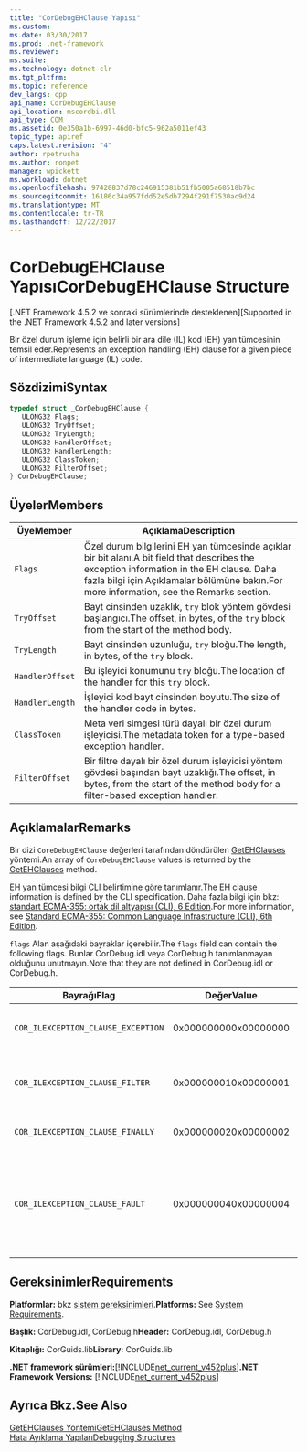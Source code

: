 ```yaml
---
title: "CorDebugEHClause Yapısı"
ms.custom: 
ms.date: 03/30/2017
ms.prod: .net-framework
ms.reviewer: 
ms.suite: 
ms.technology: dotnet-clr
ms.tgt_pltfrm: 
ms.topic: reference
dev_langs: cpp
api_name: CorDebugEHClause
api_location: mscordbi.dll
api_type: COM
ms.assetid: 0e350a1b-6997-46d0-bfc5-962a5011ef43
topic_type: apiref
caps.latest.revision: "4"
author: rpetrusha
ms.author: ronpet
manager: wpickett
ms.workload: dotnet
ms.openlocfilehash: 97428837d78c246915381b51fb5005a68518b7bc
ms.sourcegitcommit: 16186c34a957fdd52e5db7294f291f7530ac9d24
ms.translationtype: MT
ms.contentlocale: tr-TR
ms.lasthandoff: 12/22/2017
---
```

# <a name="cordebugehclause-structure"></a><span data-ttu-id="e9415-102">CorDebugEHClause Yapısı</span><span class="sxs-lookup"><span data-stu-id="e9415-102">CorDebugEHClause Structure</span></span>
<span data-ttu-id="e9415-103">[.NET Framework 4.5.2 ve sonraki sürümlerinde desteklenen]</span><span class="sxs-lookup"><span data-stu-id="e9415-103">[Supported in the .NET Framework 4.5.2 and later versions]</span></span>  
  
 <span data-ttu-id="e9415-104">Bir özel durum işleme için belirli bir ara dile (IL) kod (EH) yan tümcesinin temsil eder.</span><span class="sxs-lookup"><span data-stu-id="e9415-104">Represents an exception handling (EH) clause for a given piece of intermediate language (IL) code.</span></span>  
  
## <a name="syntax"></a><span data-ttu-id="e9415-105">Sözdizimi</span><span class="sxs-lookup"><span data-stu-id="e9415-105">Syntax</span></span>  
  
```cpp
typedef struct _CorDebugEHClause {  
   ULONG32 Flags;  
   ULONG32 TryOffset;  
   ULONG32 TryLength;  
   ULONG32 HandlerOffset;  
   ULONG32 HandlerLength;  
   ULONG32 ClassToken;  
   ULONG32 FilterOffset;  
} CorDebugEHClause;  
```  
  
## <a name="members"></a><span data-ttu-id="e9415-106">Üyeler</span><span class="sxs-lookup"><span data-stu-id="e9415-106">Members</span></span>  
  
|<span data-ttu-id="e9415-107">Üye</span><span class="sxs-lookup"><span data-stu-id="e9415-107">Member</span></span>|<span data-ttu-id="e9415-108">Açıklama</span><span class="sxs-lookup"><span data-stu-id="e9415-108">Description</span></span>|  
|------------|-----------------|  
|`Flags`|<span data-ttu-id="e9415-109">Özel durum bilgilerini EH yan tümcesinde açıklar bir bit alanı.</span><span class="sxs-lookup"><span data-stu-id="e9415-109">A bit field that describes the exception information in the EH clause.</span></span> <span data-ttu-id="e9415-110">Daha fazla bilgi için Açıklamalar bölümüne bakın.</span><span class="sxs-lookup"><span data-stu-id="e9415-110">For more information, see the Remarks section.</span></span>|  
|`TryOffset`|<span data-ttu-id="e9415-111">Bayt cinsinden uzaklık, `try` blok yöntem gövdesi başlangıcı.</span><span class="sxs-lookup"><span data-stu-id="e9415-111">The offset, in bytes, of the `try` block from the start of the method body.</span></span>|  
|`TryLength`|<span data-ttu-id="e9415-112">Bayt cinsinden uzunluğu, `try` bloğu.</span><span class="sxs-lookup"><span data-stu-id="e9415-112">The length, in bytes, of the `try` block.</span></span>|  
|`HandlerOffset`|<span data-ttu-id="e9415-113">Bu işleyici konumunu `try` bloğu.</span><span class="sxs-lookup"><span data-stu-id="e9415-113">The location of the handler for this `try` block.</span></span>|  
|`HandlerLength`|<span data-ttu-id="e9415-114">İşleyici kod bayt cinsinden boyutu.</span><span class="sxs-lookup"><span data-stu-id="e9415-114">The size of the handler code in bytes.</span></span>|  
|`ClassToken`|<span data-ttu-id="e9415-115">Meta veri simgesi türü dayalı bir özel durum işleyicisi.</span><span class="sxs-lookup"><span data-stu-id="e9415-115">The metadata token for a type-based exception handler.</span></span>|  
|`FilterOffset`|<span data-ttu-id="e9415-116">Bir filtre dayalı bir özel durum işleyicisi yöntem gövdesi başından bayt uzaklığı.</span><span class="sxs-lookup"><span data-stu-id="e9415-116">The offset, in bytes, from the start of the method body for a filter-based exception handler.</span></span>|  
  
## <a name="remarks"></a><span data-ttu-id="e9415-117">Açıklamalar</span><span class="sxs-lookup"><span data-stu-id="e9415-117">Remarks</span></span>  
 <span data-ttu-id="e9415-118">Bir dizi `CoreDebugEHClause` değerleri tarafından döndürülen [GetEHClauses](../../../../docs/framework/unmanaged-api/debugging/icordebugilcode-getehclauses-method.md) yöntemi.</span><span class="sxs-lookup"><span data-stu-id="e9415-118">An array of `CoreDebugEHClause` values is returned by the [GetEHClauses](../../../../docs/framework/unmanaged-api/debugging/icordebugilcode-getehclauses-method.md) method.</span></span>  
  
 <span data-ttu-id="e9415-119">EH yan tümcesi bilgi CLI belirtimine göre tanımlanır.</span><span class="sxs-lookup"><span data-stu-id="e9415-119">The EH clause information is defined by the CLI specification.</span></span> <span data-ttu-id="e9415-120">Daha fazla bilgi için bkz: [standart ECMA-355: ortak dil altyapısı (CLI), 6 Edition](http://www.ecma-international.org/publications/standards/Ecma-335.htm).</span><span class="sxs-lookup"><span data-stu-id="e9415-120">For more information, see [Standard ECMA-355: Common Language Infrastructure (CLI), 6th Edition](http://www.ecma-international.org/publications/standards/Ecma-335.htm).</span></span>  
  
 <span data-ttu-id="e9415-121">`flags` Alan aşağıdaki bayraklar içerebilir.</span><span class="sxs-lookup"><span data-stu-id="e9415-121">The `flags` field can contain the following flags.</span></span> <span data-ttu-id="e9415-122">Bunlar CorDebug.idl veya CorDebug.h tanımlanmayan olduğunu unutmayın.</span><span class="sxs-lookup"><span data-stu-id="e9415-122">Note that they are not defined in CorDebug.idl or CorDebug.h.</span></span>  
  
|<span data-ttu-id="e9415-123">Bayrağı</span><span class="sxs-lookup"><span data-stu-id="e9415-123">Flag</span></span>|<span data-ttu-id="e9415-124">Değer</span><span class="sxs-lookup"><span data-stu-id="e9415-124">Value</span></span>|<span data-ttu-id="e9415-125">Açıklama</span><span class="sxs-lookup"><span data-stu-id="e9415-125">Description</span></span>|  
|----------|-----------|-----------------|  
|`COR_ILEXCEPTION_CLAUSE_EXCEPTION`|<span data-ttu-id="e9415-126">0x00000000</span><span class="sxs-lookup"><span data-stu-id="e9415-126">0x00000000</span></span>|<span data-ttu-id="e9415-127">Türü belirtilmiş özel durum yan tümcesi.</span><span class="sxs-lookup"><span data-stu-id="e9415-127">A typed exception clause.</span></span>|  
|`COR_ILEXCEPTION_CLAUSE_FILTER`|<span data-ttu-id="e9415-128">0x00000001</span><span class="sxs-lookup"><span data-stu-id="e9415-128">0x00000001</span></span>|<span data-ttu-id="e9415-129">Bir özel durum filtresi ve işleyici yan tümcesi.</span><span class="sxs-lookup"><span data-stu-id="e9415-129">An exception filter and handler clause.</span></span>|  
|`COR_ILEXCEPTION_CLAUSE_FINALLY`|<span data-ttu-id="e9415-130">0x00000002</span><span class="sxs-lookup"><span data-stu-id="e9415-130">0x00000002</span></span>|<span data-ttu-id="e9415-131">A `finally` yan tümcesi.</span><span class="sxs-lookup"><span data-stu-id="e9415-131">A `finally` clause.</span></span>|  
|`COR_ILEXCEPTION_CLAUSE_FAULT`|<span data-ttu-id="e9415-132">0x00000004</span><span class="sxs-lookup"><span data-stu-id="e9415-132">0x00000004</span></span>|<span data-ttu-id="e9415-133">Bir arıza yan tümcesi (bir `finally` yalnızca bir özel durum oluştuğunda çağrılır yan tümcesi).</span><span class="sxs-lookup"><span data-stu-id="e9415-133">A fault clause (a `finally` clause that is called only when an exception is thrown).</span></span>|  
  
## <a name="requirements"></a><span data-ttu-id="e9415-134">Gereksinimler</span><span class="sxs-lookup"><span data-stu-id="e9415-134">Requirements</span></span>  
 <span data-ttu-id="e9415-135">**Platformlar:** bkz [sistem gereksinimleri](../../../../docs/framework/get-started/system-requirements.md).</span><span class="sxs-lookup"><span data-stu-id="e9415-135">**Platforms:** See [System Requirements](../../../../docs/framework/get-started/system-requirements.md).</span></span>  
  
 <span data-ttu-id="e9415-136">**Başlık:** CorDebug.idl, CorDebug.h</span><span class="sxs-lookup"><span data-stu-id="e9415-136">**Header:** CorDebug.idl, CorDebug.h</span></span>  
  
 <span data-ttu-id="e9415-137">**Kitaplığı:** CorGuids.lib</span><span class="sxs-lookup"><span data-stu-id="e9415-137">**Library:** CorGuids.lib</span></span>  
  
 <span data-ttu-id="e9415-138">**.NET framework sürümleri:**[!INCLUDE[net_current_v452plus](../../../../includes/net-current-v452plus-md.md)]</span><span class="sxs-lookup"><span data-stu-id="e9415-138">**.NET Framework Versions:** [!INCLUDE[net_current_v452plus](../../../../includes/net-current-v452plus-md.md)]</span></span>  
  
## <a name="see-also"></a><span data-ttu-id="e9415-139">Ayrıca Bkz.</span><span class="sxs-lookup"><span data-stu-id="e9415-139">See Also</span></span>  
 [<span data-ttu-id="e9415-140">GetEHClauses Yöntemi</span><span class="sxs-lookup"><span data-stu-id="e9415-140">GetEHClauses Method</span></span>](../../../../docs/framework/unmanaged-api/debugging/icordebugilcode-getehclauses-method.md)  
 [<span data-ttu-id="e9415-141">Hata Ayıklama Yapıları</span><span class="sxs-lookup"><span data-stu-id="e9415-141">Debugging Structures</span></span>](../../../../docs/framework/unmanaged-api/debugging/debugging-structures.md)
